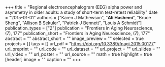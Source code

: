 +++
title = "Regional electroencephalogram (EEG) alpha power and asymmetry in older adults: a study of short-term test-retest reliability"
date = "2015-01-01"
authors = ["Karen J Mathewson", "**Ali Hashemi**", "Bruce Sheng", "Allison B Sekuler", "Patrick J Bennett", "Louis A Schmidt"]
publication_types = ["2"]
publication = "Frontiers in Aging Neuroscience, (7), 177"
publication_short = "Frontiers in Aging Neuroscience, (7), 177"
abstract = ""
abstract_short = ""
image_preview = ""
selected = true
projects = []
tags = []
url_pdf = "https://doi.org/10.3389/fnagi.2015.00177"
url_preprint = ""
url_code = ""
url_dataset = ""
url_project = ""
url_slides = ""
url_video = ""
url_poster = ""
url_source = ""
math = true
highlight = true
[header]
image = ""
caption = ""
+++
